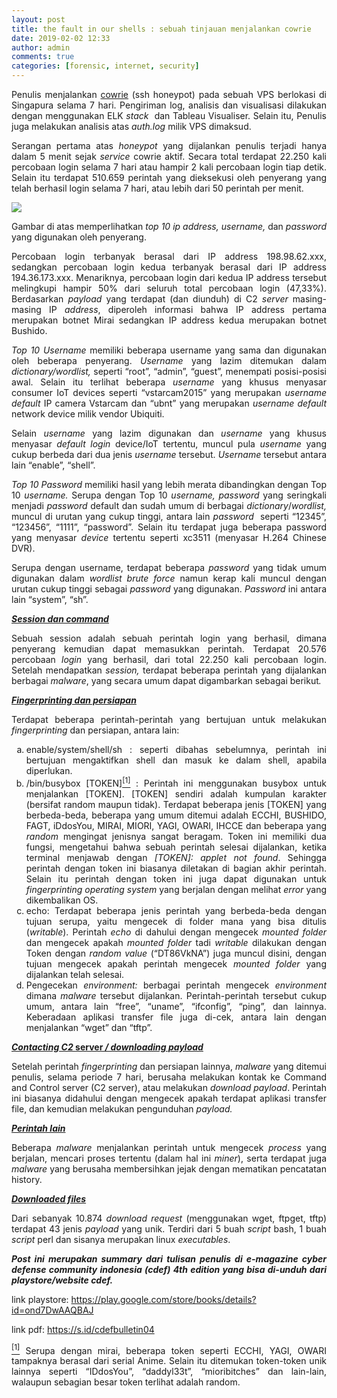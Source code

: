```yaml
---
layout: post
title: the fault in our shells : sebuah tinjauan menjalankan cowrie
date: 2019-02-02 12:33
author: admin
comments: true
categories: [forensic, internet, security]
---
```

<p style="text-align: justify;">Penulis menjalankan <a href="https://github.com/cowrie/cowrie">cowrie</a> (ssh honeypot) pada sebuah VPS berlokasi di Singapura selama 7 hari. Pengiriman log, analisis dan visualisasi dilakukan dengan menggunakan ELK <em>stack </em> dan Tableau Visualiser. Selain itu, Penulis juga melakukan analisis atas <em>auth.log</em> milik VPS dimaksud.</p>
<p style="text-align: justify;">Serangan pertama atas <em>honeypot </em>yang dijalankan penulis terjadi hanya dalam 5 menit sejak <em>service </em>cowrie aktif. Secara total terdapat 22.250 kali percobaan login selama 7 hari atau hampir 2 kali percobaan login tiap detik. Selain itu terdapat 510.659 perintah yang dieksekusi oleh penyerang yang telah berhasil login selama 7 hari, atau lebih dari 50 perintah per menit.</p>
<img class="aligncenter" src="http://aldosimon.com/blog/wp-content/uploads//2019/02/ip-uname-password-1.png" />
<p style="text-align: justify;">Gambar di atas memperlihatkan <em>top 10 ip address, username,</em> dan <em>password</em> yang digunakan oleh penyerang.</p>
<p style="text-align: justify;">Percobaan login terbanyak berasal dari IP address 198.98.62.xxx, sedangkan percobaan login kedua terbanyak berasal dari IP address 194.36.173.xxx. Menariknya, percobaan login dari kedua IP address tersebut melingkupi hampir 50% dari seluruh total percobaan login (47,33%). Berdasarkan <em>payload </em>yang terdapat (dan diunduh) di C2 <em>server </em>masing-masing IP <em>address</em>, diperoleh informasi bahwa IP address pertama merupakan botnet Mirai sedangkan IP address kedua merupakan botnet Bushido.</p>
<p style="text-align: justify;"><em>Top 10 Username</em> memiliki beberapa username yang sama dan digunakan oleh beberapa penyerang. <em>Username </em>yang lazim ditemukan dalam <em>dictionary/wordlist, </em>seperti “root”, “admin”, “guest”, menempati posisi-posisi awal. Selain itu terlihat beberapa <em>username </em>yang khusus menyasar consumer IoT devices seperti “vstarcam2015” yang merupakan <em>username default </em>IP camera Vstarcam dan “ubnt” yang merupakan <em>username default </em>network device milik vendor Ubiquiti.</p>
<p style="text-align: justify;">Selain <em>username </em>yang lazim digunakan dan <em>username </em>yang khusus menyasar <em>default login </em>device/IoT tertentu, muncul pula <em>username </em>yang cukup berbeda dari dua jenis <em>username </em>tersebut. <em>Username </em>tersebut antara lain “enable”, “shell”.</p>
<p style="text-align: justify;"><em>Top 10 Password</em> memiliki hasil yang lebih merata dibandingkan dengan Top 10 <em>username.</em> Serupa dengan Top 10 <em>username, password </em>yang seringkali menjadi <em>password </em>default dan sudah umum di berbagai <em>dictionary</em>/<em>wordlist,</em> muncul di urutan yang cukup tinggi, antara lain <em>password </em> seperti “12345”, “123456”, “1111”, “password”. Selain itu terdapat juga beberapa password yang menyasar <em>device </em>tertentu seperti xc3511 (menyasar H.264 Chinese DVR).</p>
<p style="text-align: justify;">Serupa dengan username, terdapat beberapa <em>password </em>yang tidak umum digunakan dalam <em>wordlist brute force</em> namun kerap kali muncul dengan urutan cukup tinggi sebagai <em>password </em>yang digunakan. <em>Password </em>ini antara lain “system”, “sh”.</p>
<p style="text-align: left;"><strong><em><span style="text-decoration: underline;">Session dan command</span></em></strong></p>
<p style="text-align: justify;">Sebuah session adalah sebuah perintah login yang berhasil, dimana penyerang kemudian dapat memasukkan perintah. Terdapat 20.576 percobaan <em>login </em>yang berhasil, dari total 22.250 kali percobaan login. Setelah mendapatkan <em>session, </em>terdapat beberapa perintah yang dijalankan berbagai <em>malware</em>, yang secara umum dapat digambarkan sebagai berikut<em>.</em></p>
<p style="text-align: justify;"><em><strong><span style="text-decoration: underline;">Fingerprinting dan persiapan</span></strong></em></p>
<p style="text-align: justify;">Terdapat beberapa perintah-perintah yang bertujuan untuk melakukan <em>fingerprinting </em>dan persiapan, antara lain:</p>

<ol style="list-style-type: lower-alpha;">
 	<li style="text-align: justify;">enable/system/shell/sh : seperti dibahas sebelumnya, perintah ini bertujuan mengaktifkan shell dan masuk ke dalam shell, apabila diperlukan.</li>
 	<li style="text-align: justify;">/bin/busybox [TOKEN]<a href="#_ftn1" name="_ftnref1"><sup>[1]</sup></a> : Perintah ini menggunakan busybox untuk menjalankan [TOKEN]. [TOKEN] sendiri adalah kumpulan karakter (bersifat random maupun tidak). Terdapat beberapa jenis [TOKEN] yang berbeda-beda, beberapa yang umum ditemui adalah ECCHI, BUSHIDO, FAGT, iDdosYou, MIRAI, MIORI, YAGI, OWARI, IHCCE dan beberapa yang <em>random </em>mengingat jenisnya sangat beragam. Token ini memiliki dua fungsi, mengetahui bahwa sebuah perintah selesai dijalankan, ketika terminal menjawab dengan <em>[TOKEN]: applet not found</em>. Sehingga perintah dengan token ini biasanya diletakan di bagian akhir perintah. Selain itu perintah dengan token ini juga dapat digunakan untuk <em>fingerprinting operating system </em>yang berjalan dengan melihat <em>error </em>yang dikembalikan OS.</li>
 	<li style="text-align: justify;">echo: Terdapat beberapa jenis perintah yang berbeda-beda dengan tujuan serupa, yaitu mengecek di folder mana yang bisa ditulis (<em>writable</em>). Perintah <em>echo </em>di dahului dengan mengecek <em>mounted folder </em>dan mengecek apakah <em>mounted folder </em>tadi <em>writable </em>dilakukan dengan Token dengan <em>random value </em>(“DT86VkNA”) juga muncul disini, dengan tujuan mengecek apakah perintah mengecek <em>mounted folder </em>yang dijalankan telah selesai.</li>
 	<li style="text-align: justify;">Pengecekan <em>environment: </em>berbagai perintah mengecek <em>environment </em>dimana <em>malware </em>tersebut dijalankan. Perintah-perintah tersebut cukup umum, antara lain “free”, “uname”, “ifconfig”, “ping”, dan lainnya. Keberadaan aplikasi transfer file juga di-cek, antara lain dengan menjalankan “wget” dan “tftp”.</li>
</ol>
<p style="text-align: justify;"><span style="text-decoration: underline;"><strong><em>Contacting C2 </em>server <em>/ downloading payload</em></strong></span></p>
<p style="text-align: justify;">Setelah perintah <em>fingerprinting </em>dan persiapan lainnya, <em>malware </em>yang ditemui penulis, selama periode 7 hari, berusaha melakukan kontak ke Command and Control server (C2 server), atau melakukan <em>download payload</em>. Perintah ini biasanya didahului dengan mengecek apakah terdapat aplikasi transfer file, dan kemudian melakukan pengunduhan <em>payload.</em></p>
<p style="text-align: justify;"><em><span style="text-decoration: underline;"><strong>Perintah lain</strong></span></em></p>
<p style="text-align: justify;">Beberapa <em>malware </em>menjalankan perintah untuk mengecek <em>process </em>yang berjalan, mencari proses tertentu (dalam hal ini <em>miner</em>), serta terdapat juga <em>malware </em>yang berusaha membersihkan jejak dengan mematikan pencatatan history.</p>
<em><span style="text-decoration: underline;"><strong>Downloaded files</strong></span></em>
<p style="text-align: justify;">Dari sebanyak 10.874 <em>download request </em>(menggunakan wget, ftpget, tftp) terdapat 43 jenis <em>payload </em>yang unik. Terdiri dari 5 buah <em>script</em> bash, 1 buah <em>script </em>perl dan sisanya merupakan linux <em>executables</em>.</p>
<p style="text-align: justify;"><strong><em>Post ini merupakan summary dari tulisan penulis di e-magazine cyber defense community indonesia (cdef) 4th edition yang bisa di-unduh dari playstore/website cdef.</em></strong><span style="text-decoration: underline;"><strong>
</strong></span></p>
link playstore: <a href="https://play.google.com/store/books/details?id=ond7DwAAQBAJ">https://play.google.com/store/books/details?id=ond7DwAAQBAJ</a>

link pdf: <a href="https://s.id/cdefbulletin04">https://s.id/cdefbulletin04</a>
<p style="text-align: justify;"><a href="#_ftnref1" name="_ftn1"><sup>[1]</sup></a> Serupa dengan mirai, beberapa token seperti ECCHI, YAGI, OWARI tampaknya berasal dari serial Anime. Selain itu ditemukan token-token unik lainnya seperti “IDdosYou”, “daddyl33t”, “mioribitches” dan lain-lain, walaupun sebagian besar token terlihat adalah random.</p>
